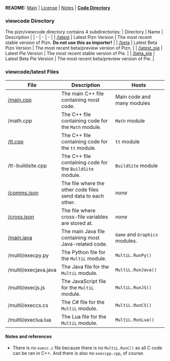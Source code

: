 **README:** [Main](https://github.com/piznium/pizn/blob/main/README.md) | [License](https://github.com/piznium/pizn/blob/main/LICENSE.md) | [Notes](https://github.com/piznium/pizn/blob/main/NOTES.md) | [**Code Directory**](https://github.com/piznium/pizn/blob/main/viewcode/CODEDIR.md)

### viewcode Directory
The pizn/viewcode directory contains 4 subdirectories:
| Directory | Name | Description |
| - | - | - |
| [/latest](https://github.com/piznium/pizn/tree/main/viewcode/latest) | Latest Pizn Version | The most recent stable version of Pizn. **Do not use this as importer!** |
| [/beta](https://github.com/piznium/pizn/tree/main/viewcode/beta) | Latest Beta Pizn Version | The most recent beta/preview version of Pizn. |
| [/latest_pie](https://github.com/piznium/pizn/tree/main/viewcode/latest_pie) | Latest Pie Version | The most recent stable version of Pie. |
| [/beta_pie](https://github.com/piznium/pizn/tree/main/viewcode/beta_pie) | Latest Beta Pie Version | The most recent beta/preview version of Pie. |

### viewcode/latest Files
| File | Description | Hosts |
| - | - | - |
| [/main.cpp](https://github.com/piznium/pizn/blob/main/viewcode/latest/main.cpp) | The main C++ file containing most code. | Main code and many modules |
| /math.cpp | The C++ file containing code for the `Math` module. | `Math` module |
| [/tt.cpp](https://github.com/piznium/pizn/blob/main/viewcode/latest/tt.cpp) | The C++ file containing code for the `tt` module. | `tt` module |
| /tt-buildsite.cpp | The C++ file containing code for the `BuildSite` module. | `BuildSite` module |
| [/comms.json](https://github.com/piznium/pizn/blob/main/viewcode/latest/comms.json) | The file where the other code files send data to each other. | *none* |
| [/cross.json](https://github.com/piznium/pizn/blob/main/viewcode/latest/cross.json) | The file where cross-file variables are stored at. | *none* |
| [/main.java](https://github.com/piznium/pizn/blob/main/viewcode/latest/main.java) | The main Java file containing most Java-related code. | `Game` and `Graphics` modules. |
| /multil/execpy.py | The Python file for the `MultiL` module. | `MultiL.RunPy()` |
| /multil/execjava.java | The Java file for the `MultiL` module. | `MultiL.RunJava()` |
| /multil/execjs.js | The JavaScript file for the `MultiL` module. | `MultiL.RunJS()` |
| /multil/execcs.cs | The C# file for the `MultiL` module. | `MultiL.RunCS()` |
| /multil/execlua.lua | The Lua file for the `MultiL` module. | `MultiL.RunLua()` |

#### Notes and references
* There is no `execc.c` file because there is no `MultiL.RunC()` as all C code can be ran in C++. And there is also no `execcpp.cpp`, of course.
